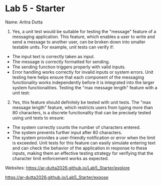 # Lab 5 - Starter
Name: Aritra Dutta 
1. Yes, a unit test would be suitable for testing the "message" feature of a messaging application. This feature, which enables a user to write and send a message to another user, can be broken down into smaller testable units. For example, unit tests can verify if: 
  - The input text is correctly taken as input.
  - The message is correctly formatted for sending.
  - The sending function triggers properly with valid inputs.
  - Error handling works correctly for invalid inputs or system errors.
Unit testing here helps ensure that each component of the messaging functionality works independently before it is integrated into the larger system functionalities.
Testing the "max message length" feature with a unit test:
2. Yes, this feature should definitely be tested with unit tests. The "max message length" feature, which restricts users from typing more than 80 characters, is a discrete functionality that can be precisely tested using unit tests to ensure:
 - The system correctly counts the number of characters entered.
 - The system prevents further input after 80 characters.
 - The system provides a user-friendly notification or error when the limit is exceeded.
Unit tests for this feature can easily simulate entering text and can check the behavior of the application in response to these inputs, making them an effective testing strategy for verifying that the character limit enforcement works as expected.


Websites:
https://ar-dutta2026.github.io/Lab5_Starter/explore

https://ar-dutta2026.github.io/Lab5_Starter/expose



